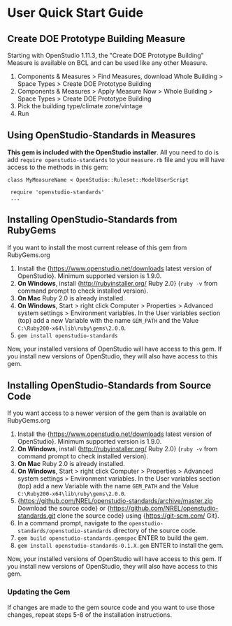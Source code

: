 # User Quick Start Guide

## Create DOE Prototype Building Measure

Starting with OpenStudio 1.11.3, the "Create DOE Prototype Building" Measure is available on BCL and can be used like any other Measure.

1. Components & Measures > Find Measures, download Whole Building > Space Types > Create DOE Prototype Building
2. Components & Measures > Apply Measure Now > Whole Building > Space Types > Create DOE Prototype Building
2. Pick the building type/climate zone/vintage
3. Run

## Using OpenStudio-Standards in Measures
**This gem is included with the OpenStudio installer**.  All you need to do is add `require openstudio-standards` to your `measure.rb` file and you will have access to the methods in this gem:
    
    class MyMeasureName < OpenStudio::Ruleset::ModelUserScript  
	  
     require 'openstudio-standards'
     ...

## Installing OpenStudio-Standards from RubyGems
If you want to install the most current release of this gem from RubyGems.org

1. Install the {https://www.openstudio.net/downloads latest version of OpenStudio}.  Minimum supported version is 1.9.0. 
2. **On Windows**, install {http://rubyinstaller.org/ Ruby 2.0} (`ruby -v` from command prompt to check installed version).  
3. **On Mac** Ruby 2.0 is already installed.
4. **On Windows**, Start > right click Computer > Properties > Advanced system settings > Environment variables.  In the User variables section (top) add a new Variable with the name `GEM_PATH` and the Value `C:\Ruby200-x64\lib\ruby\gems\2.0.0`.
6. `gem install openstudio-standards`

Now, your installed versions of OpenStudio will have access to this gem.  If you install new versions of OpenStudio, they will also have access to this gem.

## Installing OpenStudio-Standards from Source Code
If you want access to a newer version of the gem than is available on RubyGems.org

1. Install the {https://www.openstudio.net/downloads latest version of OpenStudio}.  Minimum supported version is 1.9.0. 
2. **On Windows**, install {http://rubyinstaller.org/ Ruby 2.0} (`ruby -v` from command prompt to check installed version).  
3. **On Mac** Ruby 2.0 is already installed.
4. **On Windows**, Start > right click Computer > Properties > Advanced system settings > Environment variables.  In the User variables section (top) add a new Variable with the name `GEM_PATH` and the Value `C:\Ruby200-x64\lib\ruby\gems\2.0.0`.
5. {https://github.com/NREL/openstudio-standards/archive/master.zip Download the source code} or {https://github.com/NREL/openstudio-standards.git clone the source code} using {https://git-scm.com/ Git}.
5. In a command prompt, navigate to the `openstudio-standards/openstudio-standards` directory of the source code.
5. `gem build openstudio-standards.gemspec`   ENTER to build the gem.
6. `gem install openstudio-standards-0.1.X.gem`   ENTER to install the gem.

Now, your installed versions of OpenStudio will have access to this gem.  If you install new versions of OpenStudio, they will also have access to this gem.

### Updating the Gem

If changes are made to the gem source code and you want to use those changes, repeat steps 5-8 of the installation instructions.


